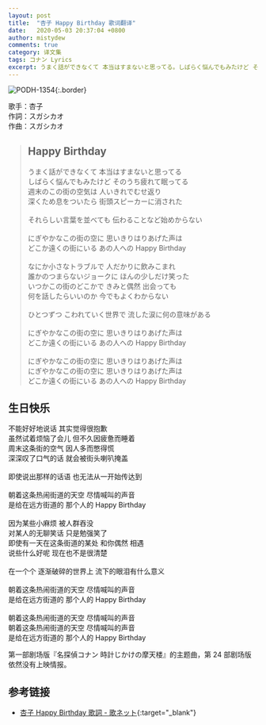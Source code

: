 ```yaml
---
layout: post
title:  "杏子 Happy Birthday 歌词翻译"
date:   2020-05-03 20:37:04 +0800
author: mistydew
comments: true
category: 译文集
tags: コナン Lyrics
excerpt: うまく話ができなくて 本当はすまないと思ってる。しばらく悩んでもみたけど そのうち疲れて眠ってる。週末のこの街の空気は 人いきれでむせ返り。深くため息をついたら 街頭スピーカーに消された。
---
```

![PODH-1354](https://www.generasia.com/w/images/thumb/4/4f/HB-Kyoko-F.jpg/307px-HB-Kyoko-F.jpg){:.border}

歌手：杏子<br>
作詞：スガシカオ<br>
作曲：スガシカオ

<blockquote class="lyric-original">
  <h2>Happy Birthday</h2>
  <p>
    うまく話ができなくて 本当はすまないと思ってる<br>
    しばらく悩んでもみたけど そのうち疲れて眠ってる<br>
    週末のこの街の空気は 人いきれでむせ返り<br>
    深くため息をついたら 街頭スピーカーに消された<br>
    <br>
    それらしい言葉を並べても 伝わることなど始めからない<br>
    <br>
    にぎやかなこの街の空に 思いきりはりあげた声は<br>
    どこか遠くの街にいる あの人への Happy Birthday<br>
    <br>
    なにか小さなトラブルで 人だかりに飲みこまれ<br>
    誰かのつまらないジョークに ほんの少しだけ笑った<br>
    いつかこの街のどこかで きみと偶然 出会っても<br>
    何を話したらいいのか 今でもよくわからない<br>
    <br>
    ひとつずつ こわれていく世界で 流した涙に何の意味がある<br>
    <br>
    にぎやかなこの街の空に 思いきりはりあげた声は<br>
    どこか遠くの街にいる あの人への Happy Birthday<br>
    <br>
    にぎやかなこの街の空に 思いきりはりあげた声は<br>
    にぎやかなこの街の空に 思いきりはりあげた声は<br>
    どこか遠くの街にいる あの人への Happy Birthday
  </p>
</blockquote>

<div class="lyric-translation">
  <h2>生日快乐</h2>
  <p>
    不能好好地说话 其实觉得很抱歉<br>
    虽然试着烦恼了会儿 但不久因疲惫而睡着<br>
    周末这条街的空气 因人多而憋得慌<br>
    深深叹了口气的话 就会被街头喇叭掩盖<br>
    <br>
    即使说出那样的话语 也无法从一开始传达到<br>
    <br>
    朝着这条热闹街道的天空 尽情喊叫的声音<br>
    是给在远方街道的 那个人的 Happy Birthday<br>
    <br>
    因为某些小麻烦 被人群吞没<br>
    对某人的无聊笑话 只是勉强笑了<br>
    即使有一天在这条街道的某处 和你偶然 相遇<br>
    说些什么好呢 现在也不是很清楚<br>
    <br>
    在一个个 逐渐破碎的世界上 流下的眼泪有什么意义<br>
    <br>
    朝着这条热闹街道的天空 尽情喊叫的声音<br>
    是给在远方街道的 那个人的 Happy Birthday<br>
    <br>
    朝着这条热闹街道的天空 尽情喊叫的声音<br>
    朝着这条热闹街道的天空 尽情喊叫的声音<br>
    是给在远方街道的 那个人的 Happy Birthday
  </p>
</div>

第一部剧场版『名探偵コナン 時計じかけの摩天楼』的主题曲，第 24 部剧场版依然没有上映情报。

## 参考链接

* [杏子 Happy Birthday 歌詞 - 歌ネット](https://www.uta-net.com/song/57574){:target="_blank"}
